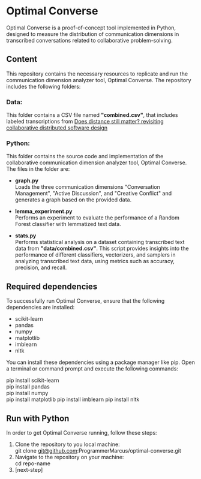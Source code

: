 # Optimal Converse
Optimal Converse is a proof-of-concept tool implemented in Python, designed to measure the distribution of communication dimensions in transcribed conversations related to collaborative problem-solving.

## Content
This repository contains the necessary resources to replicate and run the communication dimension analyzer tool, Optimal Converse. The repository includes the following folders:

### Data:
This folder contains a CSV file named **"combined.csv"**, that includes labeled transcriptions from [Does distance still matter? revisiting collaborative distributed software design](https://ieeexplore.ieee.org/document/8409905)

### Python:
This folder contains the source code and implementation of the collaborative communication dimension analyzer tool, Optimal Converse. The files in the folder are:

- **graph.py**  
Loads the three communication dimensions "Conversation Management", "Active Discussion", and "Creative Conflict" and generates
a graph based on the provided data.

- **lemma_experiment.py**  
Performs an experiment to evaluate the performance of a Random Forest classifier with lemmatized text data.

- **stats.py**  
Performs statistical analysis on a dataset containing transcribed text data from **"data/combined.csv"**.
This script provides insights into the performance of different classifiers, vectorizers, and samplers in analyzing transcribed text data,
using metrics such as accuracy, precision, and recall.

## Required dependencies
To successfully run Optimal Converse, ensure that the following dependencies are installed:

- scikit-learn
- pandas
- numpy
- matplotlib
- imblearn
- nltk

You can install these dependencies using a package manager like pip. Open a terminal or command prompt and execute the following commands:

pip install scikit-learn  
pip install pandas  
pip install numpy  
pip install matplotlib
pip install imblearn
pip install nltk

## Run with Python
In order to get Optimal Converse running, follow these steps:

1. Clone the repository to you local machine:  
   git clone git@github.com:ProgrammerMarcus/optimal-converse.git
2. Navigate to the repository on your machine:  
   cd repo-name
3. [next-step]
